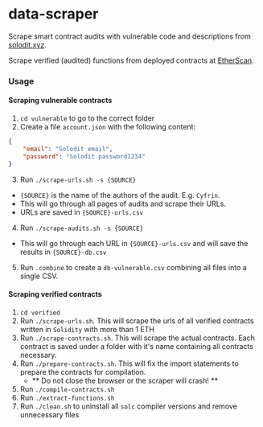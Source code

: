 # data-scraper

Scrape smart contract audits with vulnerable code and descriptions from [solodit.xyz](https://solodit.xyz/).

Scrape verified (audited) functions from deployed contracts at [EtherScan](https://etherscan.io/).

### Usage

#### Scraping vulnerable contracts

1. `cd vulnerable` to go to the correct folder
2. Create a file `account.json` with the following content:
```json
{
    "email": "Solodit email",
    "password": "Solodit password1234"
}
```

3. Run `./scrape-urls.sh -s {SOURCE}`
- `{SOURCE}` is the name of the authors of the audit. E.g. `Cyfrin`.
- This will go through all pages of audits and scrape their URLs.
- URLs are saved in `{SOURCE}-urls.csv`

4. Run `./scrape-audits.sh -s {SOURCE}`
- This will go through each URL in `{SOURCE}-urls.csv` and will save the results in `{SOURCE}-db.csv`

5. Run `.combine` to create a `db-vulnerable.csv` combining all files into a single CSV.

#### Scraping verified contracts

1. `cd verified`
2. Run `./scrape-urls.sh`. This will scrape the urls of all verified contracts written in `Solidity` with more than 1 ETH
3. Run `./scrape-contracts.sh`. This will scrape the actual contracts. Each contract is saved under a folder with it's name containing all contracts necessary.
4. Run `./prepare-contracts.sh`. This will fix the import statements to prepare the contracts for compilation.
    - ** Do not close the browser or the scraper will crash! **
5. Run `./compile-contracts.sh`
6. Run `./extract-functions.sh`
7. Run `./clean.sh` to uninstall all `solc` compiler versions and remove unnecessary files